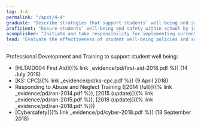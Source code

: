 ```yaml
---
tag: 4-4
permalink: "/apst/4-4"
graduate: "Describe strategies that support students’ well-being and safety working within school and/or system, curriculum and legislative requirements."
proficient: "Ensure students’ well-being and safety within school by implementing school and/ or system, curriculum and legislative requirements."
acomplished: "Initiate and take responsibility for implementing current school and/ or system, curriculum and legislative requirements to ensure student wellbeing and safety."
lead: "Evaluate the effectiveness of student well-being policies and safe working practices using current school and/ or system, curriculum and legislative requirements and assist colleagues to update their practices."
---
```

Professional Development and Training to support student well being:
* [HLTAID004 First Aid]({% link _evidence/pd/first-aid-2018.pdf %}) (14 July 2018)
* [KS: CPC]({% link _evidence/pd/ks-cpc.pdf %}) (9 April 2018)
* Responding to Abuse and Neglect Training ([2014 (full)]({% link _evidence/pd/ran-2014.pdf %}), [2015 (update)]({% link _evidence/pd/ran-2015.pdf %}), [2018 (update)]({% link _evidence/pd/ran-2018.pdf %}))
* [Cybersafety]({% link _evidence/pd/cyber-2018.pdf %}) (13 September 2018)